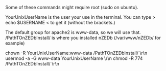 Some of these commands might require root (sudo on ubuntu).

YourUnixUserName is the user your use in the terminal. You can type > echo $USERNAME < to get it (without the brackets.)

The default group for apache2 is www-data, so we will use that.
/PathTOnZEDbInstall/ is where you installed nZEDb (/var/www/nZEDb/ for example)

chown -R YourUnixUserName:www-data /PathTOnZEDbInstall/ \r\n
usermod -a -G www-data YourUnixUserName \r\n
chmod -R 774 /PathTOnZEDbInstall/ \r\n